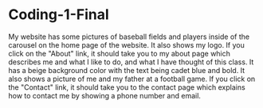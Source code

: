 # Coding-1-Final
 My website has some pictures of baseball fields and players inside of the carousel on the home page of the website. It also shows my logo. If you click on the "About" link, it should take you to my about page which describes me and what I like to do, and what I have thought of this class. It has a beige background color with the text being cadet blue and bold. It also shows a picture of me and my father at a football game. If you click on the "Contact" link, it should take you to the contact page which explains how to contact me by showing a phone number and email.
